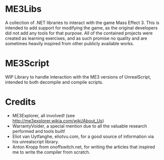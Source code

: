 # ME3Libs
A collection of .NET libraries to interact with the game Mass Effect 3.
This is intended to add support for modifying the game, as the original developers did not add any tools for that purpose.
All of the contained projects were created as learning exercises, and as such promise no quality and are sometimes heavily inspired from other publicly available works.

# ME3Script
WIP
Library to handle interaction with the ME3 versions of UnrealScript, intended to both decompile and compile scripts.

# Credits
- ME3Explorer, all involved! (see http://me3explorer.wikia.com/wiki/About_Us)
- WarrantyVoider, a special mention due to all the valuable research performed and tools built!
- Eliot van Uytfanghe, eliotvu.com, for a good source of information via his unrealscript library.
- Anton Kropp from onoffswitch.net, for writing the articles that inspired me to write the compiler from scratch.
